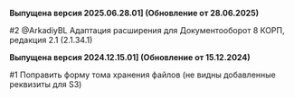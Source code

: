 **Выпущена версия 2025.06.28.01] (Обновление от 28.06.2025)**

#2 @ArkadiyBL Адаптация расширения для Документооборот 8 КОРП, редакция 2.1 (2.1.34.1) 

**Выпущена версия 2024.12.15.01] (Обновление от 15.12.2024)**

#1 Поправить форму тома хранения файлов (не видны добавленные реквизиты для S3)